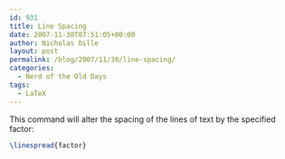 ```yaml
---
id: 931
title: Line Spacing
date: 2007-11-30T07:51:05+00:00
author: Nicholas Dille
layout: post
permalink: /blog/2007/11/30/line-spacing/
categories:
  - Nerd of the Old Days
tags:
  - LaTeX
---
```

This command will alter the spacing of the lines of text by the specified factor:<!--more-->

```latex
\linespread{factor}
```